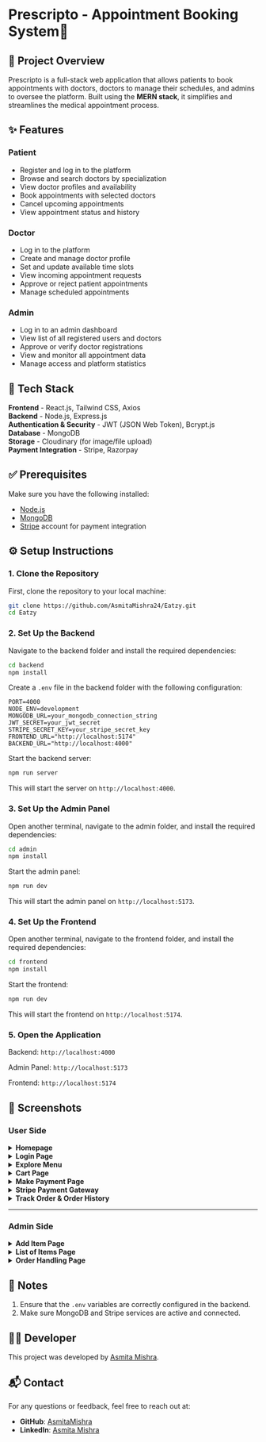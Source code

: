 # Prescripto - Appointment Booking System🏥

## 📝 Project Overview

Prescripto is a full-stack web application that allows patients to book appointments with doctors, doctors to manage their schedules, and admins to oversee the platform. Built using the **MERN stack**, it simplifies and streamlines the medical appointment process.

## ✨ Features

### Patient
- Register and log in to the platform
- Browse and search doctors by specialization
- View doctor profiles and availability
- Book appointments with selected doctors
- Cancel upcoming appointments
- View appointment status and history

### Doctor
- Log in to the platform
- Create and manage doctor profile
- Set and update available time slots
- View incoming appointment requests
- Approve or reject patient appointments
- Manage scheduled appointments

### Admin
- Log in to an admin dashboard
- View list of all registered users and doctors
- Approve or verify doctor registrations
- View and monitor all appointment data
- Manage access and platform statistics

## 🧰 Tech Stack

**Frontend** - React.js, Tailwind CSS, Axios  
**Backend** - Node.js, Express.js  
**Authentication & Security** - JWT (JSON Web Token), Bcrypt.js  
**Database** - MongoDB  
**Storage** - Cloudinary (for image/file upload)  
**Payment Integration** - Stripe, Razorpay  


## ✅ Prerequisites
Make sure you have the following installed:
- [Node.js](https://nodejs.org/)
- [MongoDB](https://www.mongodb.com/)
- [Stripe](https://stripe.com/docs/keys) account for payment integration

## ⚙️ Setup Instructions

### 1. Clone the Repository
First, clone the repository to your local machine:
```bash
git clone https://github.com/AsmitaMishra24/Eatzy.git
cd Eatzy
```

### 2. Set Up the Backend
Navigate to the backend folder and install the required dependencies:
```bash
cd backend
npm install
```

Create a ```.env``` file in the backend folder with the following configuration:
```.env
PORT=4000
NODE_ENV=development
MONGODB_URL=your_mongodb_connection_string
JWT_SECRET=your_jwt_secret
STRIPE_SECRET_KEY=your_stripe_secret_key
FRONTEND_URL="http://localhost:5174"
BACKEND_URL="http://localhost:4000"
```

Start the backend server:
```bash
npm run server
```
This will start the server on ```http://localhost:4000```.


### 3. Set Up the Admin Panel
Open another terminal, navigate to the admin folder, and install the required dependencies:
```bash
cd admin
npm install
```

Start the admin panel:
```bash
npm run dev
```

This will start the admin panel on ```http://localhost:5173```.

### 4. Set Up the Frontend
Open another terminal, navigate to the frontend folder, and install the required dependencies:
```bash
cd frontend
npm install
```

Start the frontend:
```bash
npm run dev
```

This will start the frontend on ```http://localhost:5174```.

### 5. Open the Application

Backend: ```http://localhost:4000```

Admin Panel: ```http://localhost:5173```

Frontend: ```http://localhost:5174```

## 📸 Screenshots

### User Side

<details> <summary><strong>Homepage</strong></summary> <img src="https://github.com/user-attachments/assets/3a19b45a-b501-4d36-a768-69145ae4f888"/> </details> 
<details> <summary><strong>Login Page</strong></summary> <img src="https://github.com/user-attachments/assets/2bc2970d-e2a0-4e09-b39d-132d6959f079"/> </details> 
<details> <summary><strong>Explore Menu</strong></summary> <img src="https://github.com/user-attachments/assets/6de90521-89fc-452b-8e9c-0bed795a3693"/> </details> 
<details> <summary><strong>Cart Page</strong></summary> <img src="https://github.com/user-attachments/assets/516c7292-150c-4bcb-8f72-8d4b1634f285"/> </details> 
<details> <summary><strong>Make Payment Page</strong></summary> <img src="https://github.com/user-attachments/assets/9f5e273e-7fde-43b3-ba3d-6bd3a79a8cde"/> </details> 
<details> <summary><strong>Stripe Payment Gateway</strong></summary> <img src="https://github.com/user-attachments/assets/7ca90bcd-d065-4e64-a524-929c6bb265e9"/> </details> 
<details> <summary><strong>Track Order & Order History</strong></summary> <img src="https://github.com/user-attachments/assets/95926a2b-8758-42fd-9923-a0fcb54e035a"/> </details>

---

### Admin Side

<details> <summary><strong>Add Item Page</strong></summary> <img src="https://github.com/user-attachments/assets/46f48ffc-a53d-43c2-aa31-ad51290f1a86"/> </details> 
<details> <summary><strong>List of Items Page</strong></summary> <img src="https://github.com/user-attachments/assets/460c7c27-444e-43d3-958b-aa8158342016"/> </details> 
<details> <summary><strong>Order Handling Page</strong></summary> <img src="https://github.com/user-attachments/assets/ec4a186f-9485-4c76-82e1-f8a47537027a"/> </details>
  
## 📝 Notes

1. Ensure that the `.env` variables are correctly configured in the backend.
2. Make sure MongoDB and Stripe services are active and connected.

## 👩‍💻 Developer

This project was developed by [Asmita Mishra](https://github.com/AsmitaMishra24).

## 📬 Contact

For any questions or feedback, feel free to reach out at:
- **GitHub**: [AsmitaMishra](https://github.com/AsmitaMishra24)
- **LinkedIn**: [Asmita Mishra](https://www.linkedin.com/in/asmitamishra1/)
